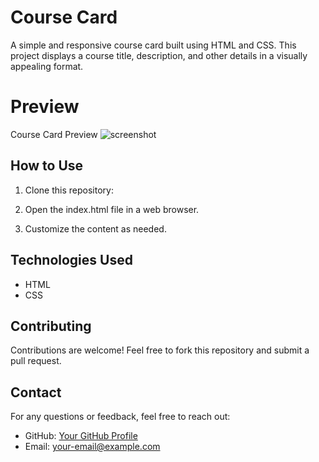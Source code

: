 # Course Card

A simple and responsive course card built using HTML and CSS. This project displays a course title, description, and other details in a visually appealing format.

# Preview 
Course Card Preview ![screenshot](https://github.com/user-attachments/assets/d0588d9d-3f84-4395-9a2f-cf05f2d3d77d)

## How to Use
1. Clone this repository:


2. Open the index.html file in a web browser.
3. Customize the content as needed.

## Technologies Used
- HTML
- CSS

## Contributing
Contributions are welcome! Feel free to fork this repository and submit a pull request.

## Contact
For any questions or feedback, feel free to reach out:
- GitHub: [Your GitHub Profile](https://github.com/your-username)
- Email: your-email@example.com
